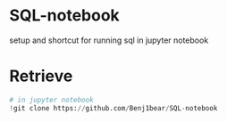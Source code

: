 # SQL-notebook
setup and shortcut for running sql in jupyter notebook

# Retrieve
```python
# in jupyter notebook
!git clone https://github.com/Benj1bear/SQL-notebook
```
